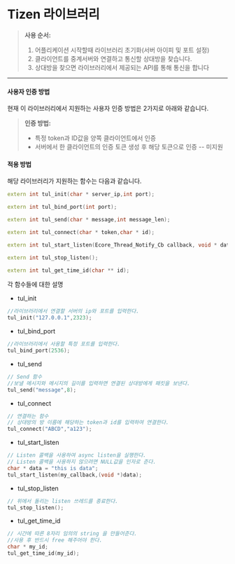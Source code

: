 
# Tizen 라이브러리

> **사용 순서:**
>1. 어플리케이션 시작할때 라이브러리 초기화(서버 아이피 및 포트 설정)
>2. 클라이언트를 중계서버와 연결하고 통신할 상대방을 찾습니다.
>3. 상대방을 찾으면 라이브러리에서 제공되는 API를 통해 통신을 합니다

---------
#### 사용자 인증 방법
현재 이 라이브러리에서 지원하는 사용자 인증 방법은 2가지로 아래와 같습니다.

> **인증 방법:**
> - 특정 token과 ID값을 양쪽 클라이언트에서 인증
> - 서버에서 한 클라이언트의 인증 토큰 생성 후 해당 토큰으로 인증 -- 미지원 

#### 적용 방법

해당 라이브러리가 지원하는 함수는 다음과 같습니다.
```cpp
extern int tul_init(char * server_ip,int port);

extern int tul_bind_port(int port);

extern int tul_send(char * message,int message_len);

extern int tul_connect(char * token,char * id);

extern int tul_start_listen(Ecore_Thread_Notify_Cb callback, void * data);

extern int tul_stop_listen();

extern int tul_get_time_id(char ** id);
```
각 함수들에 대한 설명

- tul_init 
```cpp
//라이브러리에서 연결할 서버의 ip와 포트를 입력한다.
tul_init("127.0.0.1",2323);
```
- tul_bind_port
```cpp
//라이브러리에서 사용할 특정 포트를 입력한다.
tul_bind_port(2536);
```
- tul_send
```cpp
// Send 함수
//보낼 메시지와 메시지의 길이를 입력하면 연결된 상대방에게 패킷을 보낸다.
tul_send("message",8);
```
- tul_connect
```cpp
// 연결하는 함수
// 상대방의 방 이름에 해당하는 token과 id를 입력하여 연결한다.
tul_connect("ABCD","a123");
```
- tul_start_listen
```cpp
// Listen 콜백을 사용하여 async listen을 실행한다.
// Listen 콜백을 사용하지 않으려면 NULL값을 인자로 준다.
char * data = "this is data";
tul_start_listen(my_callback,(void *)data);
```

- tul_stop_listen
```cpp
// 위에서 돌리는 listen 쓰레드를 종료한다.
tul_stop_listen();
```
- tul_get_time_id
```cpp
// 시간에 따른 8자리 임의의 string 을 만들어준다.
//사용 후 반드시 free 해주어야 한다.
char * my_id;
tul_get_time_id(my_id);
```

